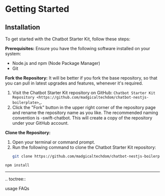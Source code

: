 

Getting Started
====================
Installation
------------

To get started with the Chatbot Starter Kit, follow these steps:

**Prerequisites:**
Ensure you have the following software installed on your system:
- Node.js and npm (Node Package Manager)
- Git

**Fork the Repository:**
It will be better if you fork the base repository, so that you can pull in latest upgrades and features, whenever it's required.
1. Visit the Chatbot Starter Kit repository on GitHub: `Chatbot Starter Kit Repository <https://github.com/madgicaltechdom/chatbot-nestjs-boilerplate>`_.
2. Click the "Fork" button in the upper right corner of the repository page and rename the repository name as you like. The recommended naming convention is <application name>-swift-chatbot. This will create a copy of the repository under your GitHub account.

**Clone the Repository:**
1. Open your terminal or command prompt.
2. Run the following command to clone the Chatbot Starter Kit repository:
   ```bash
   git clone https://github.com/madgicaltechdom/chatbot-nestjs-boilerplate.git
   ```
  ```
  npm install
  ```

--------

.. toctree::

   usage
   FAQs
